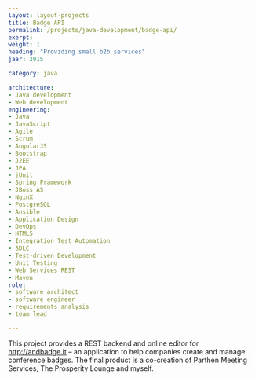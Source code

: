 ```yaml
---
layout: layout-projects
title: Badge API
permalink: /projects/java-development/badge-api/
exerpt:
weight: 1
heading: "Providing small b2b services"
jaar: 2015

category: java

architecture:
- Java development
- Web development
engineering:
- Java
- JavaScript
- Agile
- Scrum
- AngularJS
- Bootstrap
- J2EE
- JPA
- jUnit
- Spring Framework
- JBoss AS
- NginX
- PostgreSQL
- Ansible
- Application Design
- DevOps
- HTML5
- Integration Test Automation
- SDLC
- Test-driven Development
- Unit Testing
- Web Services REST
- Maven
role: 
- software architect
- software engineer
- requirements analysis
- team lead

---
```


This project provides a REST backend and online editor for http://andbadge.it – an application to help companies create and manage conference badges. The final product is a co-creation of Parthen Meeting Services, The Prosperity Lounge and myself.